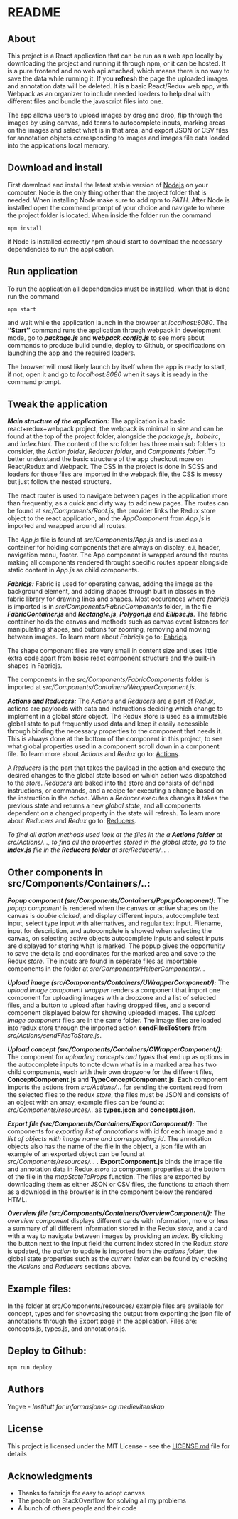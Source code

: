 # README


## About

This project is a React application that can be run as a web app locally by downloading the project and running it through npm, or it can be hosted. It is a pure frontend and no web api attached, which means there is no way to save the data while running it. If you __refresh__ the page the uploaded images and annotation data will be deleted. It is a basic React/Redux web app, with Webpack as an organizer to include needed loaders to help deal with different files and bundle the javascript files into one.

The app allows users to upload images by drag and drop, flip through the images by using canvas, add terms to autocomplete inputs, marking areas on the images and select what is in that area, and export JSON or CSV files for annotation objects corresponding to images and images file data loaded into the applications local memory.


## Download and install

First download and install the latest stable version of [Nodejs](https://nodejs.org/en/) on your computer. Node is the only thing other than the project folder that is needed. When installing Node make sure to add npm to *PATH*. After Node is installed open the command prompt of your choice and navigate to where the project folder is located. When inside the folder run the command 

```
npm install
```

if Node is installed correctly npm should start to download the necessary dependencies to run the application.



## Run application


To run the application all dependencies must be installed, when that is done run the command   

```
npm start
```

and wait while the application launch in the browser at *localhost:8080*. The __‘’Start’’__ command runs the application through webpack in development mode, go to __*package.js*__ and __*webpack.config.js*__ to see more about commands to produce build bundle, deploy to Github, or specifications on launching the app and the required loaders.
 
The browser will most likely launch by itself when the app is ready to start, if not, open it and go to *localhost:8080* when it says it is ready in the command prompt.



## Tweak the application


*__Main structure of the application:__* The application is a basic react+redux+webpack project, the webpack is minimal in size and can be found at the top of the project folder, alongside the *package.js*, *.babelrc*, and *index.html*. The content of the src folder has three main sub folders to consider, the *Action folder*, *Reducer folder*, and *Components folder*. To better understand the basic structure of the app checkout more on React/Redux and Webpack. The CSS in the project is done in SCSS and loaders for those files are imported in the webpack file, the CSS is messy but just follow the nested structure.


The react router is used to navigate between pages in the application more than frequently, as a quick and dirty way to add new pages. The routes can be found at *src/Components/Root.js*, the provider links the Redux store object to the react application, and the *AppComponent* from *App.js* is imported and wrapped around all routes.


The *App.js* file is found at *src/Components/App.js* and is used as a container for holding components that are always on display, e.i, header, navigation menu, footer. The App component is wrapped around the routes making all components rendered throught specific routes appear alongside static content in *App.js* as child components.
 
 
*__Fabricjs:__* Fabric is used for operating canvas, adding the image as the background element, and adding shapes through built in classes in the fabric library for drawing lines and shapes. Most occurences where *fabricjs* is imported is in *src/Components/FabricComponents* folder, in the file *__FabricContainer.js__* and *__Rectangle.js__*, *__Polygon.js__* and *__Ellipse.js__*. The fabric container holds the canvas and methods such as canvas event listeners for manipulating shapes, and buttons for zooming, removing and moving between images. To learn more about *Fabricjs* go to: [Fabricjs](http://fabricjs.com/docs).

The shape component files are very small in content size and uses little extra code apart from basic react component structure and the built-in shapes in Fabricjs.

The components in the *src/Components/FabricComponents* folder is imported at *src/Components/Containers/WrapperComponent.js*.


*__Actions and Reducers:__* The *Actions* and *Reducers* are a part of *Redux*, actions are payloads with data and instructions deciding which change to implement in a global *store* object. The Redux store is used as a immutable global state to put frequently used data and keep it easily accessible through binding the necessary properties to the component that needs it. This is always done at the bottom of the component in this project, to see what global properties used in a component scroll down in a component file. To learn more about *Actions* and *Redux* go to: [Actions](https://redux.js.org/basics/actions).


A *Reducers* is the part that takes the payload in the action and execute the desired changes to the global state based on which action was dispatched to the *store*. *Reducers* are baked into the store and consists of defined instructions, or commands, and a recipe for executing a change based on the instruction in the *action*. When a *Reducer* executes changes it takes the previous state and returns a new *global state*, and all components dependent on a changed property in the state will refresh. To learn more about *Reducers* and *Redux* go to: [Reducers](https://redux.js.org/basics/reducers).


_To find all action methods used look at the files in the a **Actions folder** at *src/Actions/...*, to find all the properties stored in the global state, go to the **index.js** file in the **Reducers folder** at *src/Reducers/...* ._



## Other components in src/Components/Containers/..:


*__Popup component (src/Components/Containers/PopupComponent):__*
The *popup component* is rendered when the canvas or active shapes on the canvas is *double clicked*, and display different inputs, autocomplete text input, select type input with alternatives, and regular text input. Filename, input for description, and autocomplete is showed when selecting the canvas, on selecting active objects autocomplete inputs and select inputs are displayed for storing what is marked. The popup gives the opportunity to save the details and coordinates for the marked area and save to the Redux *store*. The inputs are found in seperate files as importable components in the folder at *src/Components/HelperComponents/...*
 
 
*__Upload image (src/Components/Containers/UWrapperComponent/):__*
The *upload image component wrapper* renders a component that import one component for uploading images with a dropzone and a list of selected files, and a button to upload after having dropped files, and a second component displayed below for showing uploaded images. The *upload image component* files are in the same folder. The image files are loaded into redux store through the imported action __sendFilesToStore__ from *src/Actions/sendFilesToStore.js*.


*__Upload concept (src/Components/Containers/CWrapperComponent/):__*
The component for *uploading concepts and types* that end up as options in the autocomplete inputs to note down what is in a marked area has two child components, each with their own dropzone for the different files, __ConceptComponent.js__ and __TypeConceptComponent.js__. Each component imports the actions from *src/Actions/...* for sending the content read from the selected files to the redux *store*, the files must be JSON and consists of an object with an array, example files can be found at *src/Components/resources/..*  as __types.json__ and __concepts.json__.


*__Export file (src/Components/Containers/ExportComponent/):__*
The components for *exporting list of annotations* with id for each image and a *list of objects with image name and corresponding id*. The annotation objects also has the name of the file in the object, a json file with an example of an exported object can be found at *src/Components/resources/...* .   __ExportComponent.js__ binds the image file and annotation data in Redux *store* to component properties at the bottom of the file in the *mapStateToProps* function. The files are exported by downloading them as either JSON or CSV files, the functions to attach them as a download in the browser is in the component below the rendered HTML.
 
 
*__Overview file (src/Components/Containers/OverviewComponent/):__*
The *overview component* displays different cards with information, more or less a summary of all different information stored in the Redux *store*, and a card with a way to navigate between images by providing an *index*. By clicking the button next to the input field the current index stored in the Redux *store* is updated, the *action* to update is imported from the *actions folder*, the global state properties such as the *current index* can be found by checking the *Actions* and *Reducers* sections above.


## Example files:


In the folder at src/Components/resources/ example files are available for concept, types and for showcasing the output from exporting the json file of annotations through the Export page in the application. Files are: concepts.js, types.js, and annotations.js.


## Deploy to Github:


```
npm run deploy
```


## Authors

Yngve - *Institutt for informasjons- og medievitenskap*


## License

This project is licensed under the MIT License - see the [LICENSE.md](LICENSE.md) file for details

## Acknowledgments

* Thanks to fabricjs for easy to adopt canvas
* The people on StackOverflow for solving all my problems
* A bunch of others people and their code

